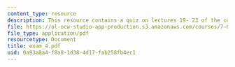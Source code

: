 ```yaml
---
content_type: resource
description: This resource contains a quiz on lectures 19- 23 of the course.
file: https://ol-ocw-studio-app-production.s3.amazonaws.com/courses/7-06-cell-biology-spring-2007/0a93a8a4f8a81d384d17fab258fb4ec1_exam_4.pdf
file_type: application/pdf
resourcetype: Document
title: exam_4.pdf
uid: 0a93a8a4-f8a8-1d38-4d17-fab258fb4ec1
---
```

